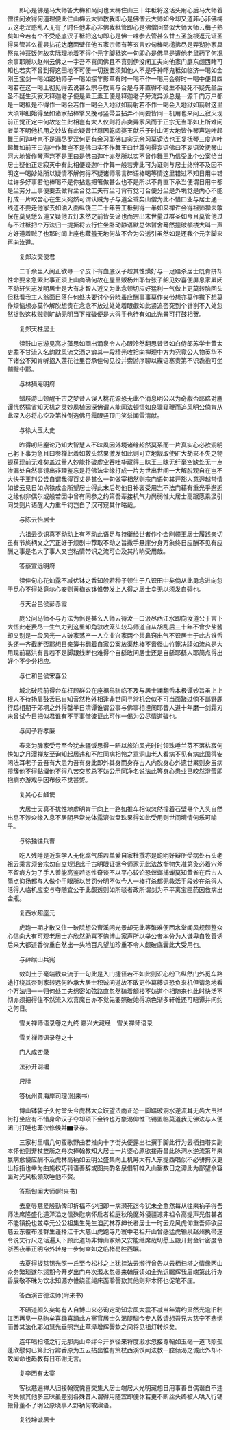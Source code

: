 <!-- { "loadSidebar": true } -->
　　即心是佛是马大师答大梅和尚问也大梅住山三十年秪将这话头用心后马大师着僧往问汝得何道理便此住山梅云大师教我即心是佛僧云大师如今却又道非心非佛梅云这老汉惑乱人无有了时任他非心非佛我秪管即心是佛僧回举似大师大师云梅子熟矣如今若有个不受惑底汉子秪把这句即心是佛一味参去管甚么廿五圣旋根返元证圣得果管甚么瞿昙拈花达磨面壁任他五家宗师有等玄言妙句棒喝槌拂尽是弄猢孙家具祭鬼神茶饭何故实际理地着不得个元字脚秪这一句即心是佛早是遭他老鼠药了何况余事耶所以赵州云佛之一字吾不喜闻佛且不喜则伊没闲工夫向他家门庭东觑西睹可知也若实不曾到得这田地不可便一切拨置须知他人不是呼神吓鬼秪如临济一喝如金刚王宝剑一喝如踞地师子一喝如探竿影草有时一喝不作一喝用会得时一喝中便具四喝若在这一喝上彻见得去说甚么宗与教离与合是与非直得不疑生不疑死不疑先圣后圣不疑生灭寂灭释迦老子便是素王素王便是释迦老子旁流异派总是一源千门万户都是一喝秪是不得作一喝会若作一喝会入地狱如箭射若不作一喝会入地狱如箭射这里大须审细始得至如诸家拈棒擎叉挽弓竖帚虽拈弄不同要皆同一机用也来问云寂灭现前正觉正定中何故忽生此相岂有大人仪则将非卖弄家风而于正宗无当耶如上所难问者盖不明他机用之妙故有此疑昔世尊因乾闼婆王献乐于时山河大地皆作琴声迦叶起舞王问迦叶岂不是漏尽罗汉何更有余习耶佛曰实无余习莫谤法也王复抚琴三度迦叶起舞如前王曰迦叶作舞岂不是佛曰实不作舞王曰世尊何得妄语佛曰不妄语汝抚琴山河大地皆作琴声岂不是王曰是佛曰迦叶亦然所以实不曾作舞王乃信受此个公案恰当居士疑他正定寂灭中有此相便疑迦叶作舞一般若非此可为证则与居士终辩不及因不明这一喝妙处所以疑情不解何得不疑诸师零言碎语棒喝等情这里错过不知日用中错过许多好事若他棒喝不是你拈匙把箸做甚么也不是所以不肯直下承当便谓日用中都是尘劳分上事便要去做背尘合觉工夫有尘可背有觉可合便分尘是外境觉是内心不能打成一片取舍心在生灭宛然可谓认贼为子与道全乖矣山僧为此不惜口业与居士通一线道不要走他家去如油入面纵饶三二十年苦工秪到得一半如来禅许会得祖师禅未敢保在莫见恁么道又疑他五灯未然之前皆失谛也而宗出末世量过群圣如今且莫管他过与不过秪把个万法归一提撕将去行住坐卧动静语默总休暂舍蓦然撞破额楼大叫一声方好道着贼了也那时訚上座也藏羞无地何故不合为公透引虽然如是还我个元字脚来再向汝道。

　　复郑汝交使君

　　二千余里入闽正欲寻一个皮下有血底汉子趁其性燥好与一足踏杀居士既肯拼却性命要来急索此事正须上山商确何故在屋里贩杨州耶昔张子韶见妙喜便屏息家累闭不动轩矢志发明居士是大有才智人近又为此念顿切应好猛利一气做上更莫转脑回头但秪看我主人翁面目落在何处决要讨个分晓虽应酬事事莫作夹带想亦莫作撇下想莫作烦恼想亦莫作解脱想贵在念念不放过处处着眼觑如此紧追密究到个针劄不入处忽然捉败这枚贼则旷劫无明当下摧破便是大得手也待有如此光景可打鼓相贺。

　　复郑天柱居士

　　读鼓山志游见高才藻思如画出涌泉令人心眼泠然翻思昔贤如白侍郎苏学士黄太史辈不甘流入名韵耽风流文酒之癖其一段精光收拾向禅理中方为究竟公人物英华不下诸公不知肯听招入莲花社里否承佳句见投并索游序聊以寱语塞责第不识毳袍可坐黼黻中耶。

　　与林狷庵明府

　　蜡屐游山顿醒千古之梦昔人误入桃花源恐无此个消息明公以为奇觏否耶略对麈谭恍然猛省知天机之灵妙夙植因深佛谓人能闻法顿悟如良骥窥鞭而追风明公倘肯从此深入必将心空及第推倒选佛丹霞眼竖顶门笑杀闻雷清献。

　　与徐大玉太史

　　昨得叨陪麈论乃知大智慧人不昧夙因外境诸缘超然莫系而一片真实心必欲洞明己躬下事为急且曰参禅此着如救头然果激发如此则可立地觏取使旷大劫来不失之物顿获现前无难矣盖过量人妙能扑破虚空吞吐华藏得三昧王三昧无纤毫空缺处无一点渗漏处自然事镜出非理鉴忘是将佛法尘缘打成一片为世出世间一大解脱观自在岂不大快乎王荆公尝自谓我得百丈是甚么一句做宰相然则宗门语句其开豁人意迥越常情如披云见日如点铁成金所望居士得此末后句他日补衮受用岂不法门藉有重光乎邂逅之缘似非偶尔或般若因中曾有同参之约第吾辈接机气力尚弱惟大居士高踞愿乘汲引同类则片语醒人力重千钧岂自了汉可窥其作略哉。

　　与陈云怡居士

　　六祖云欲识真不动动上有不动此语足与持衡经世者作个金刚幢王居士履践亲切虽有节旄柄文之冗正好于烦剧中荐取不动之旨撒手悬崖分身万象终日应酬不见有应酬之事是名大了事人又岂粘情带识之流可企及其片晌受用哉。

　　答蔡宣远明府

　　读佳句心花灿露不减优钵之香知般若种子顿生于八识田中矣倘从此勇念进向忽于觅心不得处竟尔心安则黄梅衣钵惟带发上人得之居士幸无以须发自碍也。

　　与天台邑侯彭赤霞

　　庞公问马师不与万法为侣是甚么人师云待汝一口汲尽西江水即向汝道公于言下大悟此老费尽一生气力到这里卸角驮收笼头较马师道自从胡乱后三十年不曾少盐酱却又别是一段风光一人破家荡产一人立业兴家两个共鼻窍出气不识居士于此古锥舌头还一齐截断否耶想日亲簿书翻着自家公案放渠热棒不啻径山竹篦决牍如流总是大用现前葛洪有言若不是脚跟线断也难得个自繇敢问居士还是自繇耶繇人耶简点得出好个不少分相应。

　　与仁和邑侯宋喜公

　　城北破院前得台车枉顾群公在座裾舄骈临不及与居士澜翻舌本极谭妙旨虽上上根人不待扬眉鼓舌已自知音然格外相逢非世间寻常机会似不可当面蹉过倘不鄙野鹿行踪相期于郊坰之外得罄半日清谭谁谓公事与佛事相担阁耶昔人道十年磨一剑霜刃未曾试今日把似君谁有不平事借彼证此可作一偈为公尽情道破也。

　　与闻子将孝廉

　　春来为脾家受亏至今犹未疆饭思得一晤以旅泊风光时时领珠唾兰芬不落枯寂何快如之月潭禅友至询知起居违和不胜同病相怜之意洞山老人看病不见有病此固得安闲法耳老子云吾有大患为吾有身此即外其身而身存古人内脱身心外遗世累则身虽病攒簇他不得黏缀他不得八苦交煎总不妨公示同净名说法此等身心患业已皎然澄莹即抱痾亦游戏乎因布候不觉甚赘。

　　复吴心石鹾使

　　大居士天真不扰性地虚明肯于向上一路如推车相似忽然撞着石壁寻个入头自然出息不涉众缘入息不居阴界常光体露滚似盘珠果得如此受用则世间境情何乐可喻乎。

　　与徐独往兵曹

　　吃人残唾是近来学人无化腐气质若单爱自家杜撰亦是聪明好辩所受病处石头老祖云乘言须会宗勿自立规矩此千古明眼证据今师家无此法故衡物失准第灸必着穴斧不留痕方为了手人善能高鉴若恣性奇谈不以平心较论恐螳螂捕蝉莫知黄雀在后古人简点抑扬都与人做个手眼所以赏罚分明不似今人一棒打杀都无救活手段妙在杀得人活得人临机应变与夺随宜公于此觑透则如所驳者政所谓剑为不平离宝匣药因救病出金瓶。

　　复西水超座元

　　虎跑一期才散又住一破院想公曹溪闲光景却无此等繁难便西水堂闻风规颇整众心信向大有可观老居士亦欣然助喜不愧博山家声所以举公者本分为人谦卑自牧善诱后来大都道香价重自然出一头地百凡望加珍重不令人觑破底囊此大受用也。

　　与薛缑山兵宪

　　敛刹土于毫端截众流于一句此是入门捷径若不如此则识心纷飞纵然门外觅车路途打绕其奈到家转远何昨承大居士积诚问道故不敢更作葛藤语恐负来机但请急地看个万法归一一归何处工夫绵密如弦路直忽然磕着额楼不妨道个相随来也此时快活不彻亦须把得住不然流入欢喜魔自亦不觉先要照破始得凉色渐多轩帷还可晤谭并问约之何日。

　　雪关禅师语录卷之九终
嘉兴大藏经　雪关禅师语录


　　雪关禅师语录卷之十

　　门人成峦录

　　法孙开诇编

　　尺牍

　　答杭州黄海岸司理(附来书)

　　博山钵袋子久付堂头今虎林大众跂望法雨正恐一脚踏破洞水逆流耳无齿大虫拦街打坐应有不惜身命汉子夺却项下金铃也万象渴仰惟飞锡蚤临莫道我无佛法与人便闭门打睡也菲仪修候并▆录存。

　　三家村里唱几句蛮歌野曲若推向十字街头便露出杜撰手脚此行为云栖扫塔实副本怀他则非杖笠所之舟次捧翰教知大居士一片婆心原欲接寿昌此脉洞水逆流第年来赢病愈侵应酬不及虎林高衲如云明公盛集向上机筹大有人东提西唱似不必骈拇汉更出标指也幸为曲施权巧转语善辞或图共酌名泉借轩帷入山罄数日之谭此为鄙望余容面对光风极领欬唾他不赘。

　　答瓶匋闻大师(附来书)

　　去夏辱慈爱殷勤俾印折福不少归即一病濒死迄今犹未全愈然每从往来衲子得吾师法席隆盛化道洋溢之信殊慰病怀启者祖庭秋晚魔外侵疆谅非祖令高提声光借甚者不能镇挽也兹幸元公公祖集生先生洎武林荐绅长者居士一时云龙风虎仰重吾师欲屈慈云东覆布濩群生谨择江干大慈山虎跑寺乃寰中老祖开山曾感猛虎输泉赵州执帚遂令说丈行尺之话遍天下顾此道场非博山冢嫡又安能继席哉切愿玉殿开封金针密度令浙西夜半正明帘外转身一步何幸如之临楮曷胜西瞩。

　　去夏得扳慈锡光照一丘至今松杉之上犹挂法云濒行曾告以云栖扫塔之情缘两山众务繁琐遂尔愆期今开岁出门舟次瀫水忽辱来翰展读如金光远瞩辉我眉端第此行办香展敬不昧为饮水知源亦惟绕匝绳床面聆謦欬其他则非本怀也促笔不庄。

　　答西溪古德法师(附来书)

　　不晤道颜久矣每有人自博山来必询定动知宗风大震不减当年清约肃然光逾旧制江西再见一马驹矣喜踊喜踊此方宰官居士久渴醍醐今专人敦请想吾兄大慈宁不悲悯而普其法化耶如慧光垂照岂止草泽增辉謦欬之间将见祖灯转炽矣。

　　连年唱扫塔之行无那两山牵绊今开岁径来将度瀫水忽接尊翰如玉毫一道飞照孤蓬欣慰何已第此行瓣香原为五云拈出惟有策杖西溪饫闻法教一腔倾渴之诚此外却不敢闻命也趋教有日布谢无言。

　　复李西有太宰

　　客秋慈遍禅人归接翰贶愧喜交集大居士端居大光明藏想日用事善自偶谐自不违时失候其他多三昧虽差别各殊昔人谓得用随宜即便休若更不断丝头终被人哄入行铺搬骨董不了明公原晓事人野衲何敢寱语。

　　复钱坤诚居士

